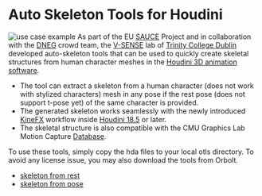 # Auto Skeleton Tools for Houdini
![use case example](https://raw.githubusercontent.com/V-Sense/AutoSkeleton/main/sauce_skeleton.JPG)
As part of the EU [SAUCE](https://www.sauceproject.eu/) Project and in collaboration with the [DNEG](https://dneg.com/) crowd team, the [V-SENSE](https://v-sense.scss.tcd.ie/) lab of [Trinity College Dublin](https://www.tcd.ie) developed auto-skeleton tools that can be used to quickly create skeletal structures from human character meshes in the [Houdini 3D animation software](https://www.sidefx.com/products/houdini/).
-	The tool can extract a skeleton from a human character (does not work with stylized characters) mesh in any pose if the rest pose (does not support t-pose yet) of the same character is provided.
-	The generated skeleton works seamlessly with the newly introduced [KineFX](https://www.sidefx.com/docs/houdini/character/kinefx/index.html) workflow inside [Houdini 18.5](https://youtu.be/mcDm_irEKb0?t=798) or later.
-	The skeletal structure is also compatible with the CMU Graphics Lab Motion Capture [Database](http://mocap.cs.cmu.edu).

To use these tools, simply copy the hda files to your local otls directory. To avoid any license issue, you may also download the tools from Orbolt.
- [skeleton from rest](https://www.orbolt.com/asset/SAUCE::sauce_skeleton_from_rest)
- [skeleton from pose](https://www.orbolt.com/asset/SAUCE::sauce_skeleton_from_pose)
